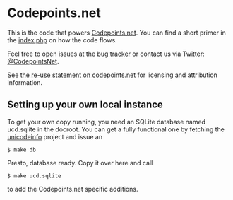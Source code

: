 Codepoints.net
==============

This is the code that powers [Codepoints.net](http://codepoints.net). You can
find a short primer in the
[index.php](https://github.com/Boldewyn/Codepoints.net/blob/master/index.php)
on how the code flows.

Feel free to open issues at the [bug tracker](https://github.com/Boldewyn/Codepoints.net/issues)
or contact us via Twitter: [@CodepointsNet](https://twitter.com/CodepointsNet).

See [the re-use statement on codepoints.net](http://codepoints.net/about#this_site)
for licensing and attribution information.

Setting up your own local instance
----------------------------------

To get your own copy running, you need an SQLite database named ucd.sqlite in
the docroot. You can get a fully functional one by fetching the [unicodeinfo](https://github.com/Boldewyn/unicodeinfo)
project and issue an

    $ make db

Presto, database ready. Copy it over here and call

    $ make ucd.sqlite

to add the Codepoints.net specific additions.

